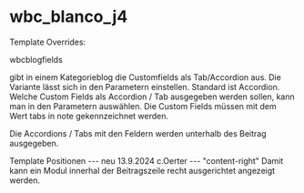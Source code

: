 # wbc_blanco_j4
 
Template Overrides:

wbcblogfields

gibt in einem Kategorieblog die Customfields als Tab/Accordion aus. Die Variante lässt sich in den Parametern einstellen. Standard ist Accordion. 
Welche Custom Fields als Accordion / Tab ausgegeben werden sollen, kann man in den Parametern auswählen.
Die Custom Fields müssen mit dem Wert tabs in note gekennzeichnet werden.

Die Accordions / Tabs mit den Feldern werden unterhalb des Beitrag ausgegeben.

Template Positionen --- neu 13.9.2024 c.Oerter ---
"content-right" Damit kann ein Modul innerhal der Beitragszeile recht ausgerichtet angezeigt werden.
